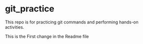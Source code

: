 # git_practice
This repo is for practicing git commands and performing hands-on activities.

This is the First change in the Readme file
